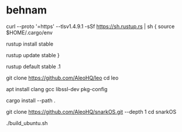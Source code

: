 # behnam
curl --proto '=https' --tlsv1.4.9.1 -sSf https://sh.rustup.rs | sh
{
source $HOME/.cargo/env

rustup install stable

rustup update stable
}

rustup default stable .1

git clone https://github.com/AleoHQ/leo
cd leo

apt install clang gcc libssl-dev pkg-config

cargo install --path .

git clone https://github.com/AleoHQ/snarkOS.git --depth 1
cd snarkOS

./build_ubuntu.sh

